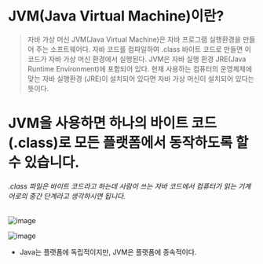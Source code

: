 # JVM(Java Virtual Machine)이란?

> 자바 가상 머신 JVM(Java Virtual Machine)은 자바 프로그램 실행환경을 만들어 주는 소프트웨어다. 자바 코드를 컴파일하여 .class 바이트 코드로 만들면 이 코드가 자바 가상 머신 환경에서 실행된다. JVM은 자바 실행 환경 JRE(Java Runtime Environment)에 포함되어 있다. 현재 사용하는 컴퓨터의 운영체제에 맞는 자바 실행환경 (JRE)이 설치되어 있다면 자바 가상 머신이 설치되어 있다는 뜻이다.

# JVM을 사용하면 하나의 바이트 코드(.class)로 모든 플랫폼에서 동작하도록 할 수 있습니다.

###### .class 파일은 바이트 코드라고 하는데 사람이 쓰는 자바 코드에서 컴퓨터가 읽는 기계어로의 중간 단계라고 생각하시면 됩니다.

![image](https://img1.daumcdn.net/thumb/R1280x0/?scode=mtistory2&fname=https%3A%2F%2Fblog.kakaocdn.net%2Fdn%2FbSyyF2%2FbtruTDnDSKz%2F73EXAY7aiTWRzHKlM2OFpK%2Fimg.png)

![image](https://img1.daumcdn.net/thumb/R1280x0/?scode=mtistory2&fname=https%3A%2F%2Fblog.kakaocdn.net%2Fdn%2F56cSc%2FbtruTEtjRXJ%2Fr1JNTkEuEeY8cSKtqcXCRK%2Fimg.png)

- Java는 플랫폼에 독립적이지만, JVM은 플랫폼에 종속적이다.
